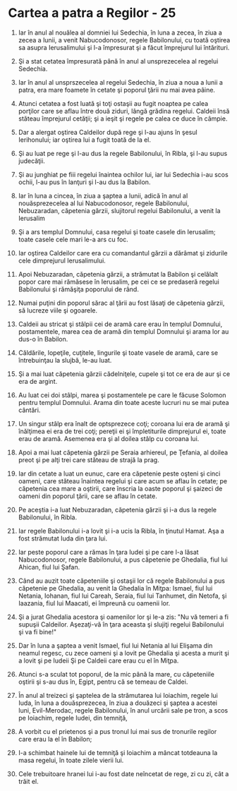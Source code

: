 # Cartea a patra a Regilor - 25

1. Iar în anul al nouălea al domniei lui Sedechia, în luna a zecea, în ziua a zecea a lunii, a venit Nabucodonosor, regele Babilonului, cu toată oştirea sa asupra Ierusalimului şi l-a împresurat şi a făcut împrejurul lui întărituri. 

2. Şi a stat cetatea împresurată până în anul al unsprezecelea al regelui Sedechia. 

3. Iar în anul al unsprszecelea al regelui Sedechia, în ziua a noua a lunii a patra, era mare foamete în cetate şi poporul ţării nu mai avea pâine. 

4. Atunci cetatea a fost luată şi toţi ostaşii au fugit noaptea pe calea porţilor care se aflau între două ziduri, lângă grădina regelui. Caldeii însă stăteau împrejurul cetăţii; şi a ieşit şi regele pe calea ce duce în câmpie. 

5. Dar a alergat oştirea Caldeilor după rege şi l-au ajuns în şesul Ierihonului; iar oştirea lui a fugit toată de la el. 

6. Şi au luat pe rege şi l-au dus la regele Babilonului, în Ribla, şi l-au supus judecăţii. 

7. Şi au junghiat pe fiii regelui înaintea ochilor lui, iar lui Sedechia i-au scos ochii, l-au pus în lanţuri şi l-au dus la Babilon. 

8. Iar în luna a cincea, în ziua a şaptea a lunii, adică în anul al nouăsprezecelea al lui Nabucodonosor, regele Babilonului, Nebuzaradan, căpetenia gărzii, slujitorul regelui Babilonului, a venit la Ierusalim 

9. Şi a ars templul Domnului, casa regelui şi toate casele din Ierusalim; toate casele cele mari le-a ars cu foc. 

10. Iar oştirea Caldeilor care era cu comandantul gărzii a dărâmat şi zidurile cele dimprejurul Ierusalimului. 

11. Apoi Nebuzaradan, căpetenia gărzii, a strămutat la Babilon şi celălalt popor care mai rămăsese în Ierusalim, pe cei ce se predaseră regelui Babilonului şi rămăşiţa poporului de rând. 

12. Numai puţini din poporul sărac al ţării au fost lăsaţi de căpetenia gărzii, să lucreze viile şi ogoarele. 

13. Caldeii au stricat şi stâlpii cei de aramă care erau în templul Domnului, postamentele, marea cea de aramă din templul Domnului şi arama lor au dus-o în Babilon. 

14. Căldările, lopeţile, cuţitele, lingurile şi toate vasele de aramă, care se întrebuinţau la slujbă, le-au luat. 

15. Şi a mai luat căpetenia gărzii cădelniţele, cupele şi tot ce era de aur şi ce era de argint. 

16. Au luat cei doi stâlpi, marea şi postamentele pe care le făcuse Solomon pentru templul Domnului. Arama din toate aceste lucruri nu se mai putea cântări. 

17. Un singur stâlp era înalt de optsprezece coţi; coroana lui era de aramă şi înălţimea ei era de trei coţi; pereţii ei şi împletiturile dimprejurul ei, toate erau de aramă. Asemenea era şi al doilea stâlp cu coroana lui. 

18. Apoi a mai luat căpetenia gărzii pe Seraia arhiereul, pe Ţefania, al doilea preot şi pe alţi trei care stăteau de strajă la prag. 

19. Iar din cetate a luat un eunuc, care era căpetenie peste oşteni şi cinci oameni, care stăteau înaintea regelui şi care acum se aflau în cetate; pe căpetenia cea mare a oştirii, care înscria la oaste poporul şi şaizeci de oameni din poporul ţării, care se aflau în cetate. 

20. Pe aceştia i-a luat Nebuzaradan, căpetenia gărzii şi i-a dus la regele Babilonului, în Ribla. 

21. Iar regele Babilonului i-a lovit şi i-a ucis la Ribla, în ţinutul Hamat. Aşa a fost strămutat Iuda din ţara lui. 

22. Iar peste poporul care a rămas în ţara Iudei şi pe care l-a lăsat Nabucodonosor, regele Babilonului, a pus căpetenie pe Ghedalia, fiul lui Ahican, fiul lui Şafan. 

23. Când au auzit toate căpeteniile şi ostaşii lor că regele Babilonului a pus căpetenie pe Ghedalia, au venit la Ghedalia în Miţpa: Ismael, fiul lui Netania, Iohanan, fiul lui Careah, Seraia, fiul lui Tanhumet, din Netofa, şi Iaazania, fiul lui Maacati, ei împreună cu oamenii lor. 

24. Şi a jurat Ghedalia acestora şi oamenilor lor şi le-a zis: "Nu vă temeri a fi supuşii Caldeilor. Aşezaţi-vă în ţara aceasta şi slujiţi regelui Babilonului şi va fi bine!" 

25. Dar în luna a şaptea a venit Ismael, fiul lui Netania al lui Elişama din neamul regesc, cu zece oameni şi a lovit pe Ghedalia şi acesta a murit şi a lovit şi pe Iudeii Şi pe Caldeii care erau cu el în Miţpa. 

26. Atunci s-a sculat tot poporul, de la mic până la mare, cu căpeteniile oştirii şi s-au dus în, Egipt, pentru că se temeau de Caldei. 

27. În anul al treizeci şi şaptelea de la strămutarea lui Ioiachim, regele lui Iuda, în luna a douăsprezecea, în ziua a douăzeci şi şaptea a acestei luni, Evil-Merodac, regele Babilonului, în anul urcării sale pe tron, a scos pe Ioiachim, regele Iudei, din temniţă, 

28. A vorbit cu el prietenos şi a pus tronul lui mai sus de tronurile regilor care erau la el în Babilon; 

29. I-a schimbat hainele lui de temniţă şi Ioiachim a mâncat totdeauna la masa regelui, în toate zilele vierii lui. 

30. Cele trebuitoare hranei lui i-au fost date neîncetat de rege, zi cu zi, cât a trăit el. 

